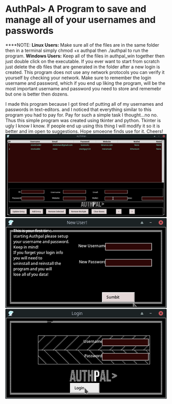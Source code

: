 # AuthPal> A Program to save and manage all of your usernames and passwords

****NOTE: 
          <b>Linux Users:</b>
          Make sure all of the files are in the same folder then in a terminal simply chmod +x authpal then ./authpal to run the program.
          <b>Windows Users:</b>
          Keep all of the files in authpal_win together then just double click on the executable.
          If you ever want to start from scratch just delete the db files that are generated in the folder after 
          a new login is created. This program does not use any network protocols you can verify it yourself by checking
          your network. Make sure to remember the login username and password, which if you end up liking the program,
          will be the most important username and password you need to store and rememebr but one is better then dozens.
          
          
          
  I made this program because I got tired of putting all of my usernames and passwords in text-editors. 
  and I noticed that everything similar to this program you had to pay for. Pay for such a simple task I thought...no no.
  Thus this simple program was created using tkinter and python. Tkinter is ugly I know I know. If people end up using this thing
  I will modify it so it is better and im open to suggestions. Hope smoeone finds use for it. Cheers!
<img src="https://github.com/joshjetson/authpal/blob/main/authpal_main_gui.png" alt="Alt text" title="Main">
<img src="https://github.com/joshjetson/authpal/blob/main/auth_new_user.png" alt="Alt text" title="New User">
<img src="https://github.com/joshjetson/authpal/blob/main/authpal_login.png" alt="Alt text" title="Login">
